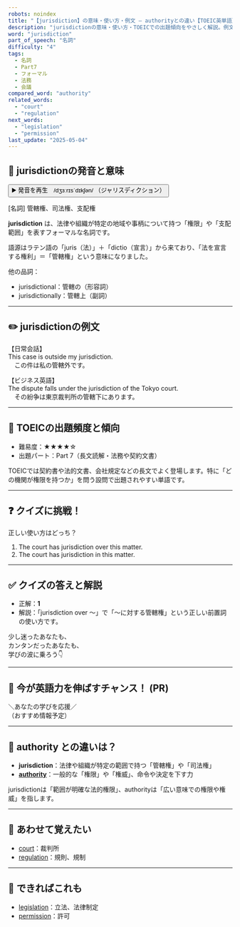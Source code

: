 ```yaml
---
robots: noindex
title: "【jurisdiction】の意味・使い方・例文 ― authorityとの違い【TOEIC英単語】"
description: "jurisdictionの意味・使い方・TOEICでの出題傾向をやさしく解説。例文・クイズ付きでauthorityとの違いもわかりやすく学べます。"
word: "jurisdiction"
part_of_speech: "名詞"
difficulty: "4"
tags:
  - 名詞
  - Part7
  - フォーマル
  - 法務
  - 会議
compared_word: "authority"
related_words:
  - "court"
  - "regulation"
next_words:
  - "legislation"
  - "permission"
last_update: "2025-05-04"
---
```


## 🔰 jurisdictionの発音と意味

<button class="play-audio" onclick="playTTS('jurisdiction')">
  <span class="play-audio-main">
    ▶️ 発音を再生　/dʒɜːrɪsˈdɪkʃən/
  </span>
  <span class="play-audio-sub">
    （ジャリスディクション）
  </span>
</button>

[名詞] 管轄権、司法権、支配権

**jurisdiction** は、法律や組織が特定の地域や事柄について持つ「権限」や「支配範囲」を表すフォーマルな名詞です。

語源はラテン語の「juris（法）」＋「dictio（宣言）」から来ており、「法を宣言する権利」＝「管轄権」という意味になりました。

他の品詞：  
- jurisdictional：管轄の（形容詞）
- jurisdictionally：管轄上（副詞）

---

## ✏️ jurisdictionの例文

【日常会話】  
This case is outside my jurisdiction.  
　この件は私の管轄外です。

【ビジネス英語】  
The dispute falls under the jurisdiction of the Tokyo court.  
　その紛争は東京裁判所の管轄下にあります。

---

## 🎯 TOEICの出題頻度と傾向

- 難易度：★★★★☆
- 出題パート：Part 7（長文読解・法務や契約文書）

TOEICでは契約書や法的文書、会社規定などの長文でよく登場します。特に「どの機関が権限を持つか」を問う設問で出題されやすい単語です。

---

## ❓ クイズに挑戦！

正しい使い方はどっち？

1. The court has jurisdiction over this matter.  
2. The court has jurisdiction in this matter.

---

## ✅ クイズの答えと解説

- 正解：**1**
- 解説：「jurisdiction over ～」で「～に対する管轄権」という正しい前置詞の使い方です。

少し迷ったあなたも、  
カンタンだったあなたも、  
学びの波に乗ろう👇️

---

## 🚀 今が英語力を伸ばすチャンス！ (PR)

<div class="info-center">
＼あなたの学びを応援／<br>  
（おすすめ情報予定）
</div>

---

## 🤔  authority との違いは？

- **jurisdiction**：法律や組織が特定の範囲で持つ「管轄権」や「司法権」
- **[authority](/authority)**：一般的な「権限」や「権威」、命令や決定を下す力

jurisdictionは「範囲が明確な法的権限」、authorityは「広い意味での権限や権威」を指します。

---

## 🧩 あわせて覚えたい

- [court](/court)：裁判所
- [regulation](/regulation)：規則、規制

---

## 📖 できればこれも

- [legislation](/legislation)：立法、法律制定
- [permission](/permission)：許可


<!-- cvid: aid01_bid37 -->
